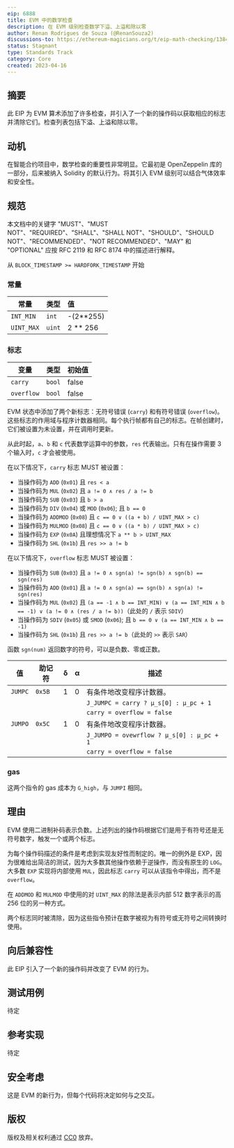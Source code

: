 ```yaml
---
eip: 6888
title: EVM 中的数学检查
description: 在 EVM 级别检查数学下溢、上溢和除以零
author: Renan Rodrigues de Souza (@RenanSouza2)
discussions-to: https://ethereum-magicians.org/t/eip-math-checking/13846
status: Stagnant
type: Standards Track
category: Core
created: 2023-04-16
---
```


## 摘要

此 EIP 为 EVM 算术添加了许多检查，并引入了一个新的操作码以获取相应的标志并清除它们。检查列表包括下溢、上溢和除以零。

## 动机

在智能合约项目中，数学检查的重要性非常明显。它最初是 OpenZeppelin 库的一部分，后来被纳入 Solidity 的默认行为。将其引入 EVM 级别可以结合气体效率和安全性。

## 规范

本文档中的关键字 "MUST"、"MUST NOT"、"REQUIRED"、"SHALL"、"SHALL NOT"、"SHOULD"、"SHOULD NOT"、"RECOMMENDED"、"NOT RECOMMENDED"、"MAY" 和 "OPTIONAL" 应按 RFC 2119 和 RFC 8174 中的描述进行解释。

从 `BLOCK_TIMESTAMP >= HARDFORK_TIMESTAMP` 开始

### 常量

|     常量           | 类型      | 值            |
| ------------------- | --------- |:------------- |
| `INT_MIN`           | `int`     | -(2**255)     |
| `UINT_MAX`          | `uint`    | 2 ** 256      |

### 标志

|     变量           | 类型      | 初始值       |
| ------------------- | --------- |:------------- |
| `carry`             | `bool`    | false         |
| `overflow`          | `bool`    | false         |

EVM 状态中添加了两个新标志：无符号错误 (`carry`) 和有符号错误 (`overflow`)。这些标志的作用域与程序计数器相同。每个执行帧都有自己的标志。在帧创建时，它们被设置为未设置，并在调用时更新。

从此时起，`a`、`b` 和 `c` 代表数学运算中的参数，`res` 代表输出。只有在操作需要 3 个输入时，`c` 才会被使用。

在以下情况下，`carry` 标志 MUST 被设置：

 - 当操作码为 `ADD` (`0x01`) 且 `res < a`
 - 当操作码为 `MUL` (`0x02`) 且 `a != 0 ∧ res / a != b`
 - 当操作码为 `SUB` (`0x03`) 且 `b > a`
 - 当操作码为 `DIV` (`0x04`) 或 `MOD` (`0x06`); 且 `b == 0`
 - 当操作码为 `ADDMOD` (`0x08`) 且 `c == 0 ∨ ((a + b) / UINT_MAX > c)`
 - 当操作码为 `MULMOD` (`0x08`) 且 `c == 0 ∨ ((a * b) / UINT_MAX > c)`
 - 当操作码为 `EXP` (`0x0A`) 且理想情况下 `a ** b > UINT_MAX`
 - 当操作码为 `SHL` (`0x1b`) 且 `res >> a != b`

在以下情况下，`overflow` 标志 MUST 被设置：

 - 当操作码为 `SUB` (`0x03`) 且 `a != 0 ∧ sgn(a) != sgn(b) ∧ sgn(b) == sgn(res)`
 - 当操作码为 `ADD` (`0x01`) 且 `a != 0 ∧ sgn(a) == sgn(b) ∧ sgn(a) != sgn(res)` 
 - 当操作码为 `MUL` (`0x02`) 且 `(a == -1 ∧ b == INT_MIN) ∨ (a == INT_MIN ∧ b == -1) ∨ (a != 0 ∧ (res / a != b))`（此处的 `/` 表示 `SDIV`）
 - 当操作码为 `SDIV` (`0x05`) 或 `SMOD` (`0x06`); 且 `b == 0 ∨ (a == INT_MIN ∧ b == -1)`
 - 当操作码为 `SHL` (`0x1b`) 且 `res >> a != b`（此处的 `>>` 表示 `SAR`）

函数 `sgn(num)` 返回数字的符号，可以是负数、零或正数。

| 值    | 助记符 | δ | α | 描述 |
|-------|--------|---|---|---------------------------------------------------------------------------------------|
| `JUMPC` | `0x5B` | 1 | 0 | 有条件地改变程序计数器。
|||||```J_JUMPC = carry ? µ_s[0] : µ_pc + 1```
|||||```carry = overflow = false``` |
| `JUMPO` | `0x5C` | 1 | 0 | 有条件地改变程序计数器。
|||||```J_JUMPO = ovewrflow ? µ_s[0] : µ_pc + 1```
|||||```carry = overflow = false``` |

### gas

这两个指令的 gas 成本为 `G_high`，与 `JUMPI` 相同。

## 理由

EVM 使用二进制补码表示负数。上述列出的操作码根据它们是用于有符号还是无符号数字，触发一个或两个标志。

为每个操作码描述的条件是考虑到实现友好性而制定的。唯一的例外是 EXP，因为很难给出简洁的测试，因为大多数其他操作依赖于逆操作，而没有原生的 `LOG`。大多数 `EXP` 实现将内部使用 `MUL`，因此标志 `carry` 可以从该指令中得出，而不是 `overflow`。

在 `ADDMOD` 和 `MULMOD` 中使用的对 `UINT_MAX` 的除法是表示内部 512 数字表示的高 256 位的另一种方式。

两个标志同时被清除，因为这些指令预计在数字被视为有符号或无符号之间转换时使用。

## 向后兼容性

此 EIP 引入了一个新的操作码并改变了 EVM 的行为。

## 测试用例

待定

## 参考实现

待定

## 安全考虑

这是 EVM 的新行为，但每个代码将决定如何与之交互。

## 版权

版权及相关权利通过 [CC0](../LICENSE.md) 放弃。
